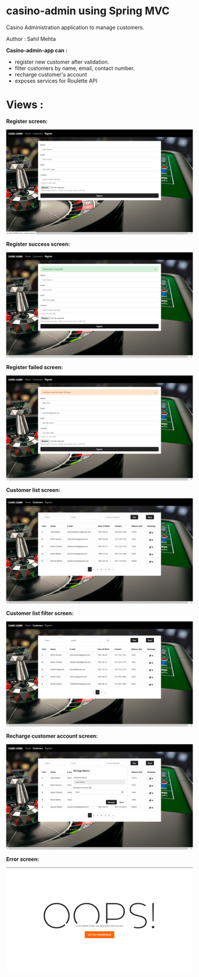 # casino-admin using Spring MVC
Casino Administration application to manage customers.

Author : Sahil Mehta

**Casino-admin-app can  :**
-  register new customer after validation.
-  filter customers by name, email, contact number.
-  recharge customer's account
-  exposes services for Roulette API
 
# Views :


**Register screen:**

![Register-screen](https://raw.githubusercontent.com/mehta55/casino-admin-app/master/screenshots/register-customer.png)

**Register success screen:**

![Register-success-screen](https://raw.githubusercontent.com/mehta55/casino-admin-app/master/screenshots/register-success.png)

**Register failed screen:**

![Register-failed-screen](https://raw.githubusercontent.com/mehta55/casino-admin-app/master/screenshots/register-failed.png)

**Customer list screen:**

![Customer-list-screen](https://raw.githubusercontent.com/mehta55/casino-admin-app/master/screenshots/customer-list.png)

**Customer list filter screen:**

![Customer-list-filter](https://raw.githubusercontent.com/mehta55/casino-admin-app/master/screenshots/list-filter.png)

**Recharge customer account screen:**

![Recharge-customer](https://raw.githubusercontent.com/mehta55/casino-admin-app/master/screenshots/recharge-customer.png)

**Error screen:**

![error](https://raw.githubusercontent.com/mehta55/casino-admin-app/master/screenshots/error.png)

